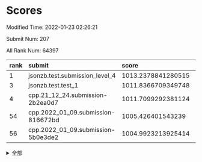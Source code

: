 # Scores

Modified Time: 2022-01-23 02:26:21

Submit Num: 207

All Rank Num: 64397

| rank |               submit               |       score        |       sigma        | pk_num |
| :--- | :--------------------------------- | :----------------- | :----------------- | :----- |
| 1    | jsonzb.test.submission_level_4     | 1013.2378841280515 | 0.7993133333849114 | 1244   |
| 3    | jsonzb.test.test_1                 | 1011.8366709349748 | 0.7845089941568099 | 1248   |
| 4    | cpp.21_12_24.submission-2b2ea0d7   | 1011.7099292381124 | 0.7675221350563479 | 1244   |
| 54   | cpp.2022_01_09.submission-816672bd | 1005.426401543239  | 0.7262093953711263 | 1247   |
| 56   | cpp.2022_01_09.submission-5b0e3de2 | 1004.9923213925414 | 0.717609186843087  | 1236   |


<details>
<summary>全部</summary>

| rank |                 submit                 |       score        |       sigma        | pk_num |
| :--- | :------------------------------------- | :----------------- | :----------------- | :----- |
| 1    | jsonzb.test.submission_level_4         | 1013.2378841280515 | 0.7993133333849114 | 1244   |
| 2    | gobigger.level_3.submission_level_3_4  | 1011.9396630638687 | 0.7835222686349723 | 1249   |
| 3    | jsonzb.test.test_1                     | 1011.8366709349748 | 0.7845089941568099 | 1248   |
| 4    | cpp.21_12_24.submission-2b2ea0d7       | 1011.7099292381124 | 0.7675221350563479 | 1244   |
| 5    | gobigger.level_3.submission_level_3_46 | 1011.1252728703072 | 0.7439848881777875 | 1246   |
| 6    | gobigger.level_3.submission_level_3_34 | 1011.1036809136724 | 0.7699951812107746 | 1249   |
| 7    | gobigger.level_3.submission_level_3_43 | 1010.9630322846695 | 0.7627485902969884 | 1245   |
| 8    | gobigger.level_3.submission_level_3_40 | 1010.9266134178247 | 0.7807953320334711 | 1240   |
| 9    | gobigger.level_3.submission_level_3_8  | 1010.759918810405  | 0.7602364826479998 | 1244   |
| 10   | gobigger.level_3.submission_level_3_26 | 1010.695767916943  | 0.7715866152375699 | 1242   |
| 11   | gobigger.level_3.submission_level_3_15 | 1010.6243280738908 | 0.7751385804461748 | 1245   |
| 12   | gobigger.level_3.submission_level_3_35 | 1010.6184205572861 | 0.7811594813956567 | 1244   |
| 13   | gobigger.level_3.submission_level_3_24 | 1010.4703218288652 | 0.7639590111473595 | 1244   |
| 14   | gobigger.level_3.submission_level_3_42 | 1010.4094113912647 | 0.7818115587324371 | 1247   |
| 15   | gobigger.level_3.submission_level_3_29 | 1010.3393454212362 | 0.7674626352864606 | 1244   |
| 16   | gobigger.level_3.submission_level_3_6  | 1010.2819263769859 | 0.7575744435208744 | 1242   |
| 17   | gobigger.level_3.submission_level_3_23 | 1010.2756074796455 | 0.7698949149101495 | 1244   |
| 18   | gobigger.level_3.submission_level_3_13 | 1010.2417615649517 | 0.7618284499833042 | 1248   |
| 19   | gobigger.level_3.submission_level_3_45 | 1010.2057236573331 | 0.7642302133294555 | 1245   |
| 20   | gobigger.level_3.submission_level_3_12 | 1010.1766517020659 | 0.7576794137278156 | 1243   |
| 21   | gobigger.level_3.submission_level_3_9  | 1010.1722907030064 | 0.7480761209861502 | 1246   |
| 22   | gobigger.level_3.submission_level_3_33 | 1010.1422696452564 | 0.7600711500776823 | 1243   |
| 23   | gobigger.level_3.submission_level_3_22 | 1010.142187903424  | 0.7479144528859181 | 1243   |
| 24   | gobigger.level_3.submission_level_3_37 | 1010.1201291910635 | 0.7345430542293613 | 1245   |
| 25   | gobigger.level_3.submission_level_3_5  | 1010.0367007345635 | 0.7533302493460736 | 1241   |
| 26   | gobigger.level_3.submission_level_3_49 | 1009.8953654636955 | 0.7557872911983814 | 1242   |
| 27   | gobigger.level_3.submission_level_3_2  | 1009.875844805102  | 0.7463248471378168 | 1245   |
| 28   | gobigger.level_3.submission_level_3_21 | 1009.8738421616129 | 0.762664698421484  | 1242   |
| 29   | gobigger.level_3.submission_level_3_25 | 1009.7321721157051 | 0.7623620293838501 | 1245   |
| 30   | gobigger.level_3.submission_level_3_18 | 1009.7152749974177 | 0.7407677290290737 | 1250   |
| 31   | gobigger.level_3.submission_level_3_14 | 1009.7010271999137 | 0.7505078182786601 | 1236   |
| 32   | gobigger.level_3.submission_level_3_11 | 1009.6957154616907 | 0.7439154992749014 | 1246   |
| 33   | gobigger.level_3.submission_level_3_36 | 1009.632362580503  | 0.7659649153909283 | 1246   |
| 34   | gobigger.level_3.submission_level_3_1  | 1009.6155804338405 | 0.7377245454359848 | 1243   |
| 35   | gobigger.level_3.submission_level_3_32 | 1009.5894087041287 | 0.7450579284941954 | 1242   |
| 36   | gobigger.level_3.submission_level_3_30 | 1009.487174325508  | 0.7330808291691514 | 1244   |
| 37   | gobigger.level_3.submission_level_3_0  | 1009.381424444837  | 0.7615786951996039 | 1243   |
| 38   | gobigger.level_3.submission_level_3_17 | 1009.3752262203809 | 0.7410659706334924 | 1237   |
| 39   | gobigger.level_3.submission_level_3_19 | 1009.3313820964266 | 0.7758475282664083 | 1242   |
| 40   | gobigger.level_3.submission_level_3_10 | 1009.1763663811981 | 0.7457485641704987 | 1248   |
| 41   | gobigger.level_3.submission_level_3_38 | 1009.1505238401368 | 0.7362449494715172 | 1241   |
| 42   | gobigger.level_3.submission_level_3_31 | 1009.0296690011863 | 0.7450407484666324 | 1241   |
| 43   | gobigger.level_3.submission_level_3_3  | 1009.0240479085511 | 0.7259109678553898 | 1244   |
| 44   | gobigger.level_3.submission_level_3_27 | 1008.9568534204449 | 0.7415316894902914 | 1243   |
| 45   | gobigger.level_3.submission_level_3_47 | 1008.951062523638  | 0.7359277365173487 | 1245   |
| 46   | gobigger.level_3.submission_level_3_28 | 1008.8396210097093 | 0.7424739237366594 | 1242   |
| 47   | gobigger.level_3.submission_level_3_41 | 1008.8396033971156 | 0.7342266461166275 | 1244   |
| 48   | gobigger.level_3.submission_level_3_48 | 1008.8060469233935 | 0.7510006737880827 | 1241   |
| 49   | gobigger.level_3.submission_level_3_20 | 1008.7025879722381 | 0.7377906294979484 | 1242   |
| 50   | gobigger.level_3.submission_level_3_39 | 1008.6821388055512 | 0.7624879039263246 | 1254   |
| 51   | gobigger.level_3.submission_level_3_7  | 1008.4605190689739 | 0.7491110342761333 | 1239   |
| 52   | gobigger.level_3.submission_level_3_44 | 1008.3541730017387 | 0.7408086509126434 | 1245   |
| 53   | gobigger.level_3.submission_level_3_16 | 1008.2141648858947 | 0.747805859815714  | 1240   |
| 54   | cpp.2022_01_09.submission-816672bd     | 1005.426401543239  | 0.7262093953711263 | 1247   |
| 55   | gobigger.level_1.submission_level_1_3  | 1005.1231874422274 | 0.7164742450495862 | 1244   |
| 56   | cpp.2022_01_09.submission-5b0e3de2     | 1004.9923213925414 | 0.717609186843087  | 1236   |
| 57   | gobigger.level_1.submission_level_1_24 | 1004.9506845325706 | 0.7310805575647145 | 1245   |
| 58   | gobigger.level_1.submission_level_1_23 | 1004.9225855551334 | 0.720801754475487  | 1248   |
| 59   | gobigger.level_1.submission_level_1_5  | 1004.568473760788  | 0.7316524794058422 | 1243   |
| 60   | gobigger.level_1.submission_level_1_48 | 1004.265859998506  | 0.718374235845607  | 1245   |
| 61   | gobigger.level_1.submission_level_1_43 | 1004.2267951184355 | 0.7113573172238917 | 1248   |
| 62   | gobigger.level_1.submission_level_1_17 | 1004.2138424121513 | 0.7103835230751081 | 1244   |
| 63   | gobigger.level_1.submission_level_1_12 | 1004.2047311488981 | 0.7101733371161033 | 1250   |
| 64   | gobigger.level_1.submission_level_1_46 | 1004.0024680878616 | 0.7148475209914925 | 1242   |
| 65   | gobigger.level_1.submission_level_1_26 | 1003.9452446710809 | 0.7190703690193592 | 1244   |
| 66   | gobigger.level_1.submission_level_1_28 | 1003.8321374196744 | 0.7207440037731199 | 1247   |
| 67   | gobigger.level_1.submission_level_1_25 | 1003.809828263547  | 0.7278844096607358 | 1249   |
| 68   | gobigger.level_1.submission_level_1_9  | 1003.7875415975434 | 0.7034499689426913 | 1241   |
| 69   | gobigger.level_1.submission_level_1_37 | 1003.7435198602782 | 0.7200472963146264 | 1245   |
| 70   | gobigger.level_1.submission_level_1_32 | 1003.7183985925749 | 0.7073834855789645 | 1249   |
| 71   | gobigger.level_1.submission_level_1_39 | 1003.6328165762209 | 0.719330492490582  | 1245   |
| 72   | gobigger.level_1.submission_level_1_45 | 1003.6164312653235 | 0.722483273633813  | 1243   |
| 73   | gobigger.level_1.submission_level_1_33 | 1003.4915237631127 | 0.7205404494109523 | 1244   |
| 74   | gobigger.level_1.submission_level_1_15 | 1003.4829642230733 | 0.7155288370283974 | 1249   |
| 75   | gobigger.level_1.submission_level_1_19 | 1003.4673286961469 | 0.7099380758320967 | 1242   |
| 76   | gobigger.level_1.submission_level_1_35 | 1003.4554107894231 | 0.7130198207970575 | 1246   |
| 77   | gobigger.level_1.submission_level_1_21 | 1003.4023994798418 | 0.7137090266955737 | 1245   |
| 78   | gobigger.level_1.submission_level_1_20 | 1003.3433437876587 | 0.7077707033516414 | 1247   |
| 79   | gobigger.level_1.submission_level_1_44 | 1003.3103735846203 | 0.7174143558711175 | 1242   |
| 80   | gobigger.level_1.submission_level_1_10 | 1003.2973657860867 | 0.7141898800471275 | 1245   |
| 81   | gobigger.level_1.submission_level_1_7  | 1003.2906211515775 | 0.7103945400273486 | 1243   |
| 82   | gobigger.level_1.submission_level_1_1  | 1003.2870026521725 | 0.7158839216685002 | 1246   |
| 83   | gobigger.level_1.submission_level_1_41 | 1003.2705848551395 | 0.7060059452041665 | 1248   |
| 84   | gobigger.level_1.submission_level_1_36 | 1003.2542865620605 | 0.705356438729769  | 1243   |
| 85   | gobigger.level_1.submission_level_1_2  | 1003.1448532118375 | 0.713187479204915  | 1248   |
| 86   | gobigger.level_1.submission_level_1_27 | 1003.0993086354994 | 0.7042048078926041 | 1245   |
| 87   | gobigger.level_1.submission_level_1_38 | 1003.0914939596528 | 0.7180978832386751 | 1248   |
| 88   | gobigger.level_1.submission_level_1_4  | 1003.0193311425098 | 0.7181689962681469 | 1245   |
| 89   | gobigger.level_1.submission_level_1_42 | 1002.996104583485  | 0.7036598508647474 | 1248   |
| 90   | gobigger.level_1.submission_level_1_49 | 1002.9937740188282 | 0.7091910389098312 | 1242   |
| 91   | gobigger.level_1.submission_level_1_14 | 1002.9797360770356 | 0.7179385355383602 | 1244   |
| 92   | gobigger.level_1.submission_level_1_31 | 1002.9678390153152 | 0.7009440266344099 | 1245   |
| 93   | gobigger.level_1.submission_level_1_11 | 1002.9083801266114 | 0.716153406184627  | 1242   |
| 94   | gobigger.level_1.submission_level_1_6  | 1002.8699919706967 | 0.7041848949556748 | 1247   |
| 95   | gobigger.level_1.submission_level_1_34 | 1002.7786024557898 | 0.7189854069817941 | 1242   |
| 96   | gobigger.level_1.submission_level_1_22 | 1002.7337759732909 | 0.7071876504270816 | 1245   |
| 97   | gobigger.level_1.submission_level_1_29 | 1002.7030968177663 | 0.7110847910971166 | 1248   |
| 98   | gobigger.level_1.submission_level_1_0  | 1002.5680406859177 | 0.7020884683321893 | 1246   |
| 99   | gobigger.level_1.submission_level_1_30 | 1002.5110219008269 | 0.7126919113472568 | 1243   |
| 100  | gobigger.level_1.submission_level_1_47 | 1002.5072996670623 | 0.7183223606314204 | 1241   |
| 101  | gobigger.level_1.submission_level_1_18 | 1002.4483573899697 | 0.7091662101026559 | 1241   |
| 102  | gobigger.level_1.submission_level_1_13 | 1002.4284634854655 | 0.7196530847220545 | 1248   |
| 103  | gobigger.level_1.submission_level_1_8  | 1002.3878065019657 | 0.7077658486922968 | 1247   |
| 104  | gobigger.level_1.submission_level_1_16 | 1002.0562259928198 | 0.7236150211702278 | 1250   |
| 105  | gobigger.level_1.submission_level_1_40 | 1002.0390503469379 | 0.7141745535057659 | 1247   |
| 106  | gobigger.random.submission_random_35   | 997.4039845282598  | 0.7169441228682188 | 1244   |
| 107  | gobigger.random.submission_random_37   | 997.0910753786915  | 0.7110854081606455 | 1242   |
| 108  | gobigger.random.submission_random_33   | 997.0637444492367  | 0.7097909297597497 | 1239   |
| 109  | gobigger.random.submission_random_4    | 997.0485771710498  | 0.6938079198992454 | 1239   |
| 110  | gobigger.random.submission_random_13   | 996.9000979442634  | 0.7125592493531319 | 1246   |
| 111  | gobigger.random.submission_random_16   | 996.862918864327   | 0.7197156250348499 | 1244   |
| 112  | gobigger.random.submission_random_17   | 996.8435521391943  | 0.7079876547915119 | 1245   |
| 113  | gobigger.random.submission_random_26   | 996.6797592937542  | 0.7098853561179029 | 1242   |
| 114  | gobigger.random.submission_random_5    | 996.6474516827445  | 0.7160045104031613 | 1244   |
| 115  | gobigger.random.submission_random_45   | 996.5369724765397  | 0.7066846933627433 | 1243   |
| 116  | gobigger.random.submission_random_3    | 996.3457171975454  | 0.7067470904575869 | 1242   |
| 117  | gobigger.random.submission_random_30   | 996.3441553812097  | 0.7090973497239188 | 1233   |
| 118  | gobigger.random.submission_random_47   | 996.3154674731104  | 0.7035278216560139 | 1243   |
| 119  | gobigger.random.submission_random_31   | 996.1541022360478  | 0.7052426619300514 | 1247   |
| 120  | gobigger.random.submission_random_36   | 996.0799082745605  | 0.7072780641092165 | 1245   |
| 121  | gobigger.random.submission_random_29   | 995.9358765994649  | 0.7207037523630752 | 1244   |
| 122  | gobigger.random.submission_random_1    | 995.8856707607374  | 0.7209528388790022 | 1243   |
| 123  | gobigger.random.submission_random_40   | 995.8777067381528  | 0.7107829265322588 | 1251   |
| 124  | gobigger.random.submission_random_44   | 995.8683130030927  | 0.7025446174026452 | 1242   |
| 125  | gobigger.random.submission_random_14   | 995.8484234880135  | 0.7287565394176692 | 1248   |
| 126  | gobigger.random.submission_random_32   | 995.8353760543641  | 0.7260879754710594 | 1240   |
| 127  | gobigger.random.submission_random_25   | 995.8209236295137  | 0.7137754661166467 | 1242   |
| 128  | gobigger.random.submission_random_7    | 995.7573476020161  | 0.702714574703458  | 1247   |
| 129  | gobigger.random.submission_random_46   | 995.7459741843146  | 0.7080624520797526 | 1242   |
| 130  | gobigger.random.submission_random_20   | 995.5762151459872  | 0.713885349185803  | 1240   |
| 131  | gobigger.random.submission_random_39   | 995.5746861901198  | 0.6989337832179976 | 1250   |
| 132  | gobigger.random.submission_random_23   | 995.5563102559433  | 0.7287102981456401 | 1239   |
| 133  | gobigger.random.submission_random_21   | 995.5197666716192  | 0.7175793850851396 | 1247   |
| 134  | gobigger.random.submission_random_12   | 995.5015410037402  | 0.708891554488631  | 1239   |
| 135  | gobigger.random.submission_random_10   | 995.483902275744   | 0.7221780233422646 | 1247   |
| 136  | gobigger.random.submission_random_15   | 995.402174988336   | 0.7148284729517714 | 1244   |
| 137  | gobigger.random.submission_random_28   | 995.3769033275685  | 0.7159431156338996 | 1245   |
| 138  | gobigger.random.submission_random_41   | 995.3744948274443  | 0.7104321651433491 | 1242   |
| 139  | gobigger.random.submission_random_0    | 995.3661993628612  | 0.710316093738076  | 1249   |
| 140  | gobigger.random.submission_random_19   | 995.358777459862   | 0.7084439192018493 | 1244   |
| 141  | gobigger.random.submission_random_2    | 995.3439217330988  | 0.7237406251037918 | 1249   |
| 142  | gobigger.random.submission_random_8    | 995.3300338580109  | 0.7032691161739316 | 1245   |
| 143  | gobigger.random.submission_random_18   | 995.3214591699126  | 0.704927181308445  | 1246   |
| 144  | gobigger.random.submission_random_42   | 995.3090824402632  | 0.7264038293920699 | 1243   |
| 145  | gobigger.random.submission_random_34   | 995.2885457619283  | 0.7174529407389265 | 1244   |
| 146  | gobigger.random.submission_random_11   | 995.2105117974912  | 0.723915759967454  | 1244   |
| 147  | gobigger.random.submission_random_43   | 995.1895720791493  | 0.7085680010385529 | 1244   |
| 148  | gobigger.random.submission_random_9    | 995.1315671240625  | 0.7127815309071303 | 1244   |
| 149  | gobigger.random.submission_random_24   | 995.0964894944492  | 0.721442694364152  | 1245   |
| 150  | gobigger.random.submission_random_38   | 995.0922018950399  | 0.7045748786160306 | 1245   |
| 151  | gobigger.random.submission_random_27   | 994.8809847285423  | 0.7077411208246479 | 1241   |
| 152  | gobigger.random.submission_random_22   | 994.7936274121626  | 0.7149732784264332 | 1242   |
| 153  | gobigger.random.submission_random_49   | 994.7120519321013  | 0.7186995562907867 | 1248   |
| 154  | gobigger.random.submission_random_48   | 994.6515378294275  | 0.7182435786758334 | 1245   |
| 155  | gobigger.random.submission_random_6    | 994.477368355233   | 0.7188981781723036 | 1248   |
| 156  | gobigger.level_2.submission_level_2_25 | 994.3165445517395  | 0.7235046558377424 | 1239   |
| 157  | gobigger.level_2.submission_level_2_44 | 994.0062313819652  | 0.7364382515048807 | 1246   |
| 158  | gobigger.level_2.submission_level_2_17 | 993.9584650318527  | 0.736803092649746  | 1246   |
| 159  | gobigger.level_2.submission_level_2_32 | 993.6426942568685  | 0.7098293050091371 | 1243   |
| 160  | gobigger.level_2.submission_level_2_40 | 993.5646282993209  | 0.7342020622700333 | 1242   |
| 161  | gobigger.level_2.submission_level_2_26 | 993.4161503264553  | 0.7436304281405806 | 1248   |
| 162  | gobigger.level_2.submission_level_2_23 | 993.1748077633767  | 0.7640025253429361 | 1247   |
| 163  | gobigger.level_2.submission_level_2_15 | 993.1387285491343  | 0.7438028019088327 | 1243   |
| 164  | gobigger.level_2.submission_level_2_0  | 993.0526852420574  | 0.7365334234127594 | 1247   |
| 165  | gobigger.level_2.submission_level_2_45 | 993.0101773215226  | 0.7351710156739657 | 1246   |
| 166  | gobigger.level_2.submission_level_2_30 | 992.8933406553326  | 0.7248938063998589 | 1245   |
| 167  | gobigger.level_2.submission_level_2_2  | 992.7344346694855  | 0.7384206563978911 | 1246   |
| 168  | gobigger.level_2.submission_level_2_14 | 992.5721173821587  | 0.7336693035764779 | 1248   |
| 169  | gobigger.level_2.submission_level_2_31 | 992.5509122759073  | 0.7315901987276048 | 1247   |
| 170  | gobigger.level_2.submission_level_2_6  | 992.5454822862592  | 0.7525263583977723 | 1243   |
| 171  | gobigger.level_2.submission_level_2_9  | 992.4225249224991  | 0.7349995125317685 | 1247   |
| 172  | gobigger.level_2.submission_level_2_3  | 992.4043659016644  | 0.7345211051399285 | 1247   |
| 173  | gobigger.level_2.submission_level_2_8  | 992.296263000898   | 0.7723898185966369 | 1242   |
| 174  | gobigger.level_2.submission_level_2_29 | 992.2691490642907  | 0.7499823285656557 | 1245   |
| 175  | gobigger.level_2.submission_level_2_42 | 992.1678664493195  | 0.7426638589370914 | 1244   |
| 176  | gobigger.level_2.submission_level_2_10 | 992.1278984112539  | 0.7448197571716519 | 1245   |
| 177  | gobigger.level_2.submission_level_2_20 | 992.1029877423146  | 0.7399336095473217 | 1245   |
| 178  | gobigger.level_2.submission_level_2_34 | 992.0915006848319  | 0.7398038433601002 | 1248   |
| 179  | gobigger.level_2.submission_level_2_7  | 992.07112297844    | 0.7528641469954758 | 1241   |
| 180  | gobigger.level_2.submission_level_2_16 | 992.0129468381921  | 0.7325882700346958 | 1247   |
| 181  | gobigger.level_2.submission_level_2_24 | 991.9751522635147  | 0.7430627533018687 | 1250   |
| 182  | gobigger.level_2.submission_level_2_49 | 991.9383669980505  | 0.7524946550605663 | 1244   |
| 183  | gobigger.level_2.submission_level_2_35 | 991.852228126936   | 0.7520384411329225 | 1247   |
| 184  | gobigger.level_2.submission_level_2_27 | 991.824788988523   | 0.7500132461626405 | 1249   |
| 185  | gobigger.level_2.submission_level_2_18 | 991.8158058702105  | 0.7410287884824612 | 1245   |
| 186  | gobigger.level_2.submission_level_2_1  | 991.7824714127672  | 0.7604689911745596 | 1240   |
| 187  | gobigger.level_2.submission_level_2_22 | 991.6792187047282  | 0.7567141512365807 | 1243   |
| 188  | gobigger.level_2.submission_level_2_33 | 991.6533993314767  | 0.7599918856120537 | 1248   |
| 189  | gobigger.level_2.submission_level_2_36 | 991.6360469044214  | 0.7461379753026581 | 1239   |
| 190  | gobigger.level_2.submission_level_2_39 | 991.5163738406064  | 0.7693312265609715 | 1242   |
| 191  | gobigger.level_2.submission_level_2_19 | 991.5012131353408  | 0.7585678120712701 | 1243   |
| 192  | gobigger.level_2.submission_level_2_12 | 991.490634693875   | 0.7576999925107721 | 1246   |
| 193  | gobigger.level_2.submission_level_2_47 | 991.4649773646352  | 0.7526541195146866 | 1244   |
| 194  | gobigger.level_2.submission_level_2_41 | 991.4579314221522  | 0.7367005255902378 | 1242   |
| 195  | gobigger.level_2.submission_level_2_5  | 991.3935706183536  | 0.75544496346882   | 1243   |
| 196  | gobigger.level_2.submission_level_2_37 | 991.3740790156535  | 0.7518368743323525 | 1247   |
| 197  | gobigger.level_2.submission_level_2_21 | 991.3640981345286  | 0.7669324223000042 | 1243   |
| 198  | gobigger.level_2.submission_level_2_11 | 991.3086389626421  | 0.7640536703515604 | 1247   |
| 199  | gobigger.level_2.submission_level_2_38 | 991.2997746215025  | 0.7337380574843846 | 1242   |
| 200  | gobigger.level_2.submission_level_2_46 | 991.2909039610323  | 0.749886119112805  | 1241   |
| 201  | gobigger.level_2.submission_level_2_43 | 991.1416454293794  | 0.7549272701207648 | 1251   |
| 202  | gobigger.level_2.submission_level_2_13 | 990.9008692840548  | 0.7519557310075433 | 1245   |
| 203  | gobigger.level_2.submission_level_2_28 | 990.798850368076   | 0.7527532609048169 | 1242   |
| 204  | gobigger.level_2.submission_level_2_48 | 990.3504638983477  | 0.7492502501912679 | 1239   |
| 205  | gobigger.level_2.submission_level_2_4  | 990.1822980672439  | 0.7698228385156749 | 1242   |
| 206  | gobigger.none.submission_none_0        | 976.295662704374   | 1.3724171338526732 | 1244   |
| 207  | gobigger.none.submission_none_1        | 976.0018901805875  | 1.4102104558872464 | 1246   |

</details>